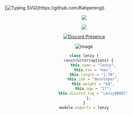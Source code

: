 [![Typing
SVG](https://readme-typing-svg.herokuapp.com/?lines=+Gahbeler+Diyarına+Hosgeldin+Mal+&center=true&color="#00f8ff")](https://github.com/Kahperengi)
<div align="center">

<p align="center">
  <samp>
    <img src="https://komarev.com/ghpvc/?username=Kahperengi">
  </samp>
</p>

  
<div align="center">
 <a href="https://discord.com/users/896834304930369578" title="Discord Profile"><img src="https://lanyard-profile-readme.vercel.app/api/896834304930369578?animated=false&hideDiscrim=true&borderRadius=30px&idleMessage=Probably%20doing%20something%20else...4"> 
</div>

[![Discord Presence](https://lanyard-profile-readme.vercel.app/api/896834304930369578?theme=dark&bg=ffffff&animated=true&hideDiscrim=false&borderRadius=20px)](https://discord.com/users/896834304930369578) 

![image](https://cdn.discordapp.com/attachments/1103731767741001839/1126916611803197541/haa.jpg)
  
```js
class lenzy {
    constructor(options) {
        this.name = "lenzy",
        this.sex = "man",
        this.length = "1.78",
        this.job = "developer",
        this.weight = "68",
        this.age = "17",
        this.discord.tag = "Lénzy#0001"
    };
}
module.exports = lenzy
```
